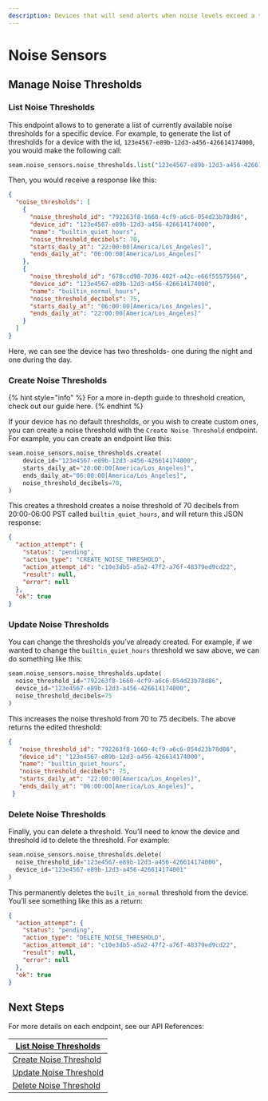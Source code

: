 ```yaml
---
description: Devices that will send alerts when noise levels exceed a threshold.
---
```


# Noise Sensors

## Manage Noise Thresholds

### List Noise Thresholds

This endpoint allows to to generate a list of currently available noise thresholds for a specific device. For example, to generate the list of thresholds for a device with the id, `123e4567-e89b-12d3-a456-426614174000`, you would make the following call:

```python
seam.noise_sensors.noise_thresholds.list("123e4567-e89b-12d3-a456-426614174000")
```

Then, you would receive a response like this:

```json
{
  "noise_thresholds": [
    {
      "noise_threshold_id": "792263f8-1660-4cf9-a6c6-054d23b78d86",
      "device_id": "123e4567-e89b-12d3-a456-426614174000",
      "name": "builtin_quiet_hours",
      "noise_threshold_decibels": 70,
      "starts_daily_at": "22:00:00[America/Los_Angeles]",
      "ends_daily_at": "06:00:00[America/Los_Angeles]"
    },
    {
      "noise_threshold_id": "678ccd98-7036-402f-a42c-e66f55575566",
      "device_id": "123e4567-e89b-12d3-a456-426614174000",
      "name": "builtin_normal_hours",
      "noise_threshold_decibels": 75,
      "starts_daily_at": "06:00:00[America/Los_Angeles]",
      "ends_daily_at": "22:00:00[America/Los_Angeles]"
    }
  ]
}
```

Here, we can see the device has two thresholds- one during the night and one during the day.

### Create Noise Thresholds

{% hint style="info" %}
For a more in-depth guide to threshold creation, check out our guide here.
{% endhint %}

If your device has no default thresholds, or you wish to create custom ones, you can create a noise threshold with the `Create Noise Threshold` endpoint. For example, you can create an endpoint like this:

```python
seam.noise_sensors.noise_thresholds.create(
    device_id="123e4567-e89b-12d3-a456-426614174000",
    starts_daily_at="20:00:00[America/Los_Angeles]",
    ends_daily_at="06:00:00[America/Los_Angeles]",
    noise_threshold_decibels=70,
)
```

This creates a threshold creates a noise threshold of 70 decibels from 20:00-06:00 PST called `builtin_quiet_hours`, and will return this JSON response:

```json
{
  "action_attempt": {
    "status": "pending",
    "action_type": "CREATE_NOISE_THRESHOLD",
    "action_attempt_id": "c10e3db5-a5a2-47f2-a76f-48379ed9cd22",
    "result": null,
    "error": null
  },
  "ok": true
}
```

### Update Noise Thresholds

You can change the thresholds you’ve already created. For example, if we wanted to change the `builtin_quiet_hours` threshold we saw above, we can do something like this:

```python
seam.noise_sensors.noise_thresholds.update(
  noise_threshold_id="792263f8-1660-4cf9-a6c6-054d23b78d86",
  device_id="123e4567-e89b-12d3-a456-426614174000",
  noise_threshold_decibels=75
)
```

This increases the noise threshold from 70 to 75 decibels. The above returns the edited threshold:

```json
{
   "noise_threshold_id": "792263f8-1660-4cf9-a6c6-054d23b78d86",
   "device_id": "123e4567-e89b-12d3-a456-426614174000",
   "name": "builtin_quiet_hours",
   "noise_threshold_decibels": 75,
   "starts_daily_at": "22:00:00[America/Los_Angeles]",
   "ends_daily_at": "06:00:00[America/Los_Angeles]",
 }
```



### Delete Noise Thresholds

Finally, you can delete a threshold. You’ll need to know the device and threshold id to delete the threshold. For example:

```python
seam.noise_sensors.noise_thresholds.delete(
  noise_threshold_id="123e4567-e89b-12d3-a456-426614174000",
  device_id="123e4567-e89b-12d3-a456-426614174001"
)
```

This permanently deletes the `built_in_normal` threshold from the device. You’ll see something like this as a return:

```json
{
  "action_attempt": {
    "status": "pending",
    "action_type": "DELETE_NOISE_THRESHOLD",
    "action_attempt_id": "c10e3db5-a5a2-47f2-a76f-48379ed9cd22",
    "result": null,
    "error": null
  },
  "ok": true
}
```

## Next Steps

For more details on each endpoint, see our API References:

| [List Noise Thresholds](list.md)    |
| ----------------------------------- |
| [Create Noise Threshold](create.md) |
| [Update Noise Threshold](update.md) |
| [Delete Noise Threshold](delete.md) |
